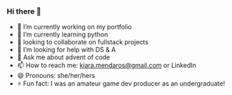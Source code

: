 ### Hi there 👋

- 🔭 I’m currently working on my portfolio
- 🌱 I’m currently learning python
- 👯 looking to collaborate on fullstack projects
- 🤔 I’m looking for help with DS & A
- 💬 Ask me about advent of code
- 📫 How to reach me: kiara.mendaros@gmail.com or LinkedIn
- 😄 Pronouns: she/her/hers
- ⚡ Fun fact: I was an amateur game dev producer as an undergraduate!
<!--
**Keipara/Keipara** is a ✨ _special_ ✨ repository because its `README.md` (this file) appears on your GitHub profile.

Here are some ideas to get you started:

- 🔭 I’m currently working on ...
- 🌱 I’m currently learning ...
- 👯 I’m looking to collaborate on ...
- 🤔 I’m looking for help with ...
- 💬 Ask me about ...
- 📫 How to reach me: ...
- 😄 Pronouns: ...
- ⚡ Fun fact: ...
-->
